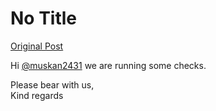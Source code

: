 # No Title

[Original Post](https://discourse.onlinedegree.iitm.ac.in/t/168011/8)

<p>Hi <a class="mention" href="/u/muskan2431">@muskan2431</a> we are running some checks.</p>
<p>Please bear with us,<br>
Kind regards</p>